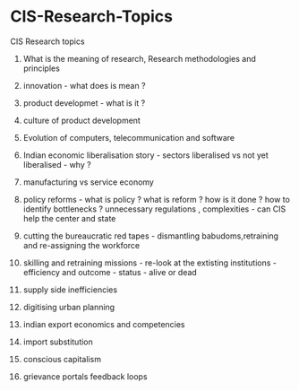 # CIS-Research-Topics
CIS Research topics

1. What is the meaning of research, Research methodologies and principles

2. innovation - what does is mean ?
3. product developmet - what is it ?
4. culture of product development 
   
5. Evolution of computers, telecommunication and software

6. Indian economic liberalisation story - sectors liberalised vs not yet liberalised - why ?
   
7. manufacturing vs service economy

8. policy reforms - what is policy ? what is reform ? how is it done ? how to identify bottlenecks ? unnecessary regulations , complexities - can CIS help the center and state
   
9. cutting the bureaucratic red tapes - dismantling babudoms,retraining and re-assigning the workforce

10. skilling and retraining missions - re-look at the extisting institutions - efficiency and outcome - status - alive or dead

11. supply side inefficiencies

12. digitising urban planning

13. indian export economics and competencies
 
14. import substitution

15. conscious capitalism

16. grievance portals feedback loops
